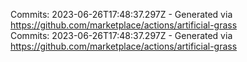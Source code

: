 Commits: 2023-06-26T17:48:37.297Z - Generated via https://github.com/marketplace/actions/artificial-grass
<br>
Commits: 2023-06-26T17:48:37.297Z - Generated via https://github.com/marketplace/actions/artificial-grass
<br>
